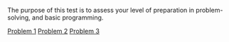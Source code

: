 The purpose of this test is to assess your level of preparation in problem-solving, and basic programming.

[Problem 1](src/main/java/javam/fundamentals/f/problem1/README.md)
[Problem 2](src/main/java/javam/fundamentals/f/problem2/README.md)
[Problem 3](src/main/java/javam/fundamentals/f/problem3/README.md)
